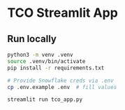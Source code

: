 # TCO Streamlit App

## Run locally
```bash
python3 -m venv .venv
source .venv/bin/activate
pip install -r requirements.txt

# Provide Snowflake creds via .env
cp .env.example .env  # fill values

streamlit run tco_app.py
